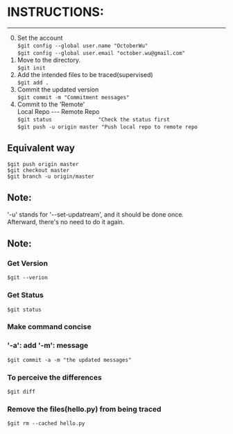 # INSTRUCTIONS:
-------------------------------------------------------
0. Set the account  
`$git config --global user.name "OctoberWu"`  
`$git config --global user.email "october.wu@gmail.com"`  
1. Move to the directory.  
`$git init`  
2. Add the intended files to be traced(supervised)  
`$git add .`  
3. Commit the updated version  
`$git commit -m "Commitment messages"`  
4. Commit to the 'Remote'  
Local Repo --- Remote Repo  
`$git status               "Check the status first`  
`$git push -u origin master "Push local repo to remote repo`  
## Equivalent way  
`$git push origin master`  
`$git checkout master`  
`$git branch -u origin/master`  
## Note:  
'-u' stands for '--set-updatream', and it should be done once.  
Afterward, there's no need to do it again.  


## Note:  
### Get Version  
`$git --verion`  
### Get Status  
`$git status`  
### Make command concise  
### '-a': add   '-m': message  
`$git commit -a -m "the updated messages"`  
### To perceive the differences  
`$git diff`  
### Remove the files(hello.py) from being traced  
`$git rm --cached hello.py`  

